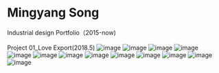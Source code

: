 # Mingyang Song
Industrial design Portfolio（2015-now)
<br/>
<br/>
Project 01_Love Export(2018.5)
![image](https://github.com/Ohmingayng/Ohmingyang.github.io/blob/master/1.jpg)
![image](https://github.com/Ohmingayng/Ohmingyang.github.io/blob/master/2.jpg)
![image](https://github.com/Ohmingayng/Ohmingyang.github.io/blob/master/3.jpg)
![image](https://github.com/Ohmingayng/Ohmingyang.github.io/blob/master/4.jpg)
![image](https://github.com/Ohmingayng/Ohmingyang.github.io/blob/master/5.jpg)
![image](https://github.com/Ohmingayng/Ohmingyang.github.io/blob/master/6.jpg)
![image](https://github.com/Ohmingayng/Ohmingyang.github.io/blob/master/7.jpg)
![image](https://github.com/Ohmingayng/Ohmingyang.github.io/blob/master/8.jpg)
![image](https://github.com/Ohmingayng/Ohmingyang.github.io/blob/master/9.jpg)
![image](https://github.com/Ohmingayng/Ohmingyang.github.io/blob/master/10.jpg)
![image](https://github.com/Ohmingayng/Ohmingyang.github.io/blob/master/11.jpg)
![image](https://github.com/Ohmingayng/Ohmingyang.github.io/blob/master/12.jpg)
![image](https://github.com/Ohmingayng/Ohmingyang.github.io/blob/master/13.jpg)
